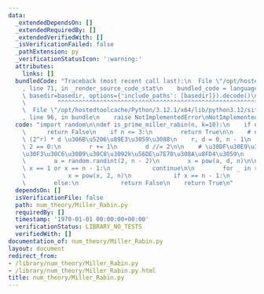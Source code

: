 ```yaml
---
data:
  _extendedDependsOn: []
  _extendedRequiredBy: []
  _extendedVerifiedWith: []
  _isVerificationFailed: false
  _pathExtension: py
  _verificationStatusIcon: ':warning:'
  attributes:
    links: []
  bundledCode: "Traceback (most recent call last):\n  File \"/opt/hostedtoolcache/Python/3.12.1/x64/lib/python3.12/site-packages/onlinejudge_verify/documentation/build.py\"\
    , line 71, in _render_source_code_stat\n    bundled_code = language.bundle(stat.path,\
    \ basedir=basedir, options={'include_paths': [basedir]}).decode()\n          \
    \         ^^^^^^^^^^^^^^^^^^^^^^^^^^^^^^^^^^^^^^^^^^^^^^^^^^^^^^^^^^^^^^^^^^^^^^^^^^^^^^^^^\n\
    \  File \"/opt/hostedtoolcache/Python/3.12.1/x64/lib/python3.12/site-packages/onlinejudge_verify/languages/python.py\"\
    , line 96, in bundle\n    raise NotImplementedError\nNotImplementedError\n"
  code: "import random\n\ndef is_prime_miller_rabin(n, k=10):\n    if n <= 1:\n  \
    \      return False\n    if n <= 3:\n        return True\n\n    # n - 1\u3092\
    \ (2^r) * d \u306B\u5206\u89E3\u3059\u308B\n    r, d = 0, n - 1\n    while d %\
    \ 2 == 0:\n        r += 1\n        d //= 2\n\n    # \u30DF\u30E9\u30FC\u30E9\u30D3\
    \u30F3\u30C6\u30B9\u30C8\u3092k\u56DE\u7E70\u308A\u8FD4\u3059\n    for _ in range(k):\n\
    \        a = random.randint(2, n - 2)\n        x = pow(a, d, n)\n\n        if\
    \ x == 1 or x == n - 1:\n            continue\n\n        for _ in range(r - 1):\n\
    \            x = pow(x, 2, n)\n            if x == n - 1:\n                break\n\
    \        else:\n            return False\n    return True\n"
  dependsOn: []
  isVerificationFile: false
  path: num_theory/Miller_Rabin.py
  requiredBy: []
  timestamp: '1970-01-01 00:00:00+00:00'
  verificationStatus: LIBRARY_NO_TESTS
  verifiedWith: []
documentation_of: num_theory/Miller_Rabin.py
layout: document
redirect_from:
- /library/num_theory/Miller_Rabin.py
- /library/num_theory/Miller_Rabin.py.html
title: num_theory/Miller_Rabin.py
---
```

